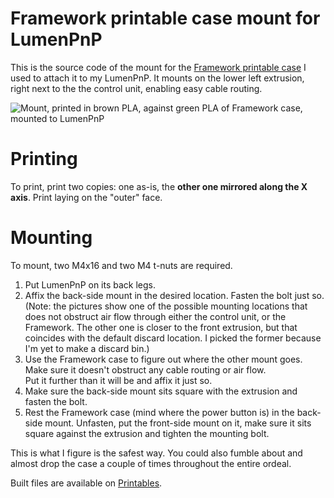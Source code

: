 # Framework printable case mount for LumenPnP
This is the source code of the mount for the [Framework printable case](https://www.printables.com/model/294573-3d-printable-mainboard-case)
I used to attach it to my LumenPnP. It mounts on the lower left extrusion, right
next to the the control unit, enabling easy cable routing.

![Mount, printed in brown PLA, against green PLA of Framework case, mounted to LumenPnP](docs/img/mount.jpg)

# Printing
To print, print two copies: one as-is, the **other one mirrored along the X axis**.
Print laying on the "outer" face.

# Mounting

To mount, two M4x16 and two M4 t-nuts are required.

1. Put LumenPnP on its back legs.
2. Affix the back-side mount in the desired location. Fasten the bolt just so.  
(Note: the pictures show one of the possible mounting locations that does not
obstruct air flow through either the control unit, or the Framework. The other
one is closer to the front extrusion, but that coincides with the default
discard location. I picked the former because I'm yet to make a discard bin.)
3. Use the Framework case to figure out where the other mount goes. Make sure
it doesn't obstruct any cable routing or air flow.  
Put it further than it will be and affix it just so.
4. Make sure the back-side mount sits square with the extrusion and fasten the bolt.
5. Rest the Framework case (mind where the power button is) in the back-side mount.
Unfasten, put the front-side mount on it, make sure it sits square against the
extrusion and tighten the mounting bolt. 

This is what I figure is the safest way. You could also fumble about 
and almost drop the case a couple of times throughout the entire ordeal.

Built files are available on [Printables](https://www.printables.com/model/1080896-framework-printable-case-mount-for-lumenpnp).

